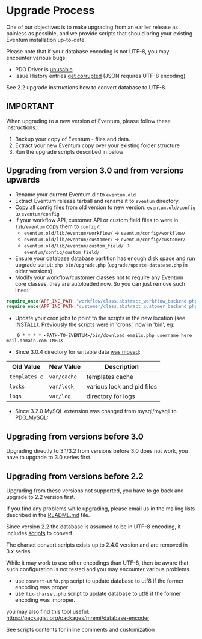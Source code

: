 Upgrade Process
===============

One of our objectives is to make upgrading from an earlier release as
painless as possible, and we provide scripts that should bring your
existing Eventum installation up-to-date.

Please note that if your database encoding is not UTF-8, you may encounter various bugs:
* PDO Driver is [unusable](https://github.com/eventum/eventum/pull/167) 
* Issue History entries [get corrupted](https://gitter.im/eventum/eventum?at=58225f1d45c9e3eb4314b58c) (JSON requires UTF-8 encoding)

See 2.2 upgrade instructions how to convert database to UTF-8.

IMPORTANT
---------

When upgrading to a new version of Eventum, please follow these instructions:

1.  Backup your copy of Eventum - files and data.
2.  Extract your new Eventum copy over your existing folder structure
3.  Run the upgrade scripts described in below

Upgrading from version 3.0 and from versions upwards
----------------------------------------------------

* Rename your current Eventum dir to `eventum.old`
* Extract Eventum release tarball and rename it to `eventum` directory.
* Copy all config files from old version to new version: `eventum.old/config` to `eventum/config`
* If your workflow API, customer API or custom field files to were in `lib/eventum` copy them to `config/`:
	 - `eventum.old/lib/eventum/workflow/` -> `eventum/config/workflow/`
	 - `eventum.old/lib/eventum/customer/` -> `eventum/config/customer/`
	 - `eventum.old/lib/eventum/custom_field/` -> `eventum/config/custom_field/`
* Ensure your database database partition has enough disk space and run upgrade script: `php bin/upgrade.php` (`upgrade/update-database.php` in older versions)
* Modify your workflow/customer classes not to require any Eventum core classes, they are autoloaded now. So you can just remove such lines:
```php
require_once(APP_INC_PATH."workflow/class.abstract_workflow_backend.php");
require_once(APP_INC_PATH."customer/class.abstract_customer_backend.php");
```
* Update your cron jobs to point to the scripts in the new location (see [INSTALL](System-Admin%3A-Doing-a-fresh-install)).
	Previously the scripts were in 'crons', now in 'bin', eg:
```
	0 * * * * <PATH-TO-EVENTUM>/bin/download_emails.php username_here mail.domain.com INBOX
```
* Since 3.0.4 directory for writable data [was moved](https://github.com/eventum/eventum/pull/81):

Old Value  | New Value | Description
------------- | ------------- | -------------
`templates_c`  | `var/cache` | templates cache
`locks`  | `var/lock` | various lock and pid files
`logs`  | `var/log` | directory for logs
* Since 3.2.0 MySQL extension was changed from mysql/mysqli to [PDO_MySQL](https://github.com/eventum/eventum/pull/252):

Upgrading from versions before 3.0
----------------------------------

Upgrading directly to 3.1/3.2 from versions before 3.0 does not work, you have to upgrade to 3.0 series first.

Upgrading from versions before 2.2
----------------------------------

Upgrading from these versions not supported, you have to go back and upgrade to 2.2 version first.

If you find any problems while upgrading, please email us in the mailing lists
described in the [README.md](https://github.com/eventum/eventum) file.

Since version 2.2 the database is assumed to be in UTF-8 encoding, it includes [scripts](https://github.com/eventum/eventum/tree/v2.4.0-pre1/upgrade/v2.1.1_to_v2.2) to convert.

The charset convert scripts exists up to 2.4.0 version and are removed in 3.x series.

While it may work to use other encodings than UTF-8,
then be aware that such configuration is not tested and you may encounter various problems.

- use `convert-utf8.php` script to update database to utf8 if the former encoding was proper
- use `fix-charset.php` script to update database to utf8 if the former encoding was improper.

you may also find this tool useful: https://packagist.org/packages/mremi/database-encoder

See scripts contents for inline comments and customization